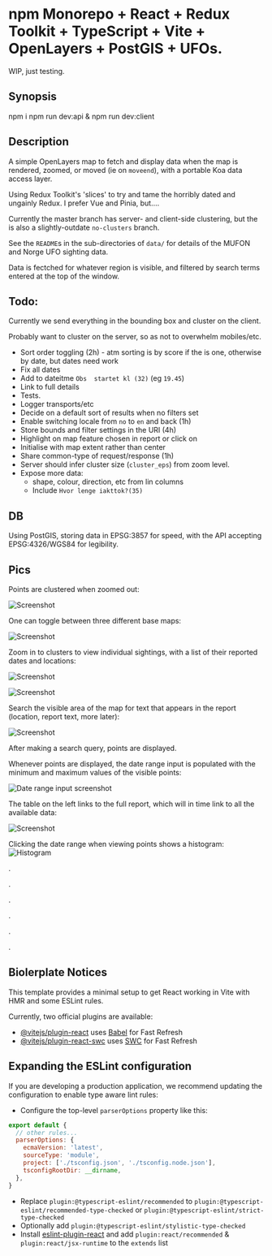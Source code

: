 # npm Monorepo + React + Redux Toolkit + TypeScript + Vite + OpenLayers + PostGIS + UFOs.

WIP, just testing.

## Synopsis

  npm i
  npm run dev:api &
  npm run dev:client

## Description

A simple OpenLayers map to fetch and display data when the map is rendered, zoomed, or moved (ie on `moveend`), with a portable Koa data access layer.

Using Redux Toolkit's 'slices' to try and tame the horribly dated and ungainly Redux. I prefer Vue and Pinia, but....

Currently the master branch has server- and client-side clustering, but  the is also a slightly-outdate `no-clusters` branch.

See the `README`s in the sub-directories of `data/` for details of the MUFON and Norge UFO sighting data.

Data is fectched for whatever region is visible, and filtered by search terms entered at the top of the window.

## Todo:

Currently we send everything in the bounding box and cluster on the client.

Probably want to cluster on the server, so as not to overwhelm mobiles/etc.

* Sort order toggling (2h) - atm sorting is by score if the is one, otherwise by date, but dates need work
* Fix all dates
* Add to dateitme `Obs  startet kl (32)` (eg `19.45`)
* Link to full details
* Tests.
* Logger transports/etc
* Decide on a default sort of results when no filters set
* Enable switching locale from `no` to `en` and back (1h)
* Store bounds and filter settings in the URI (4h)
* Highlight on map feature chosen in report or click on
* Initialise with map extent rather than center
* Share common-type of request/response (1h)
* Server should infer cluster size (`cluster_eps`) from zoom level.
* Expose more data: 
  * shape, colour, direction, etc from lin columns
  * Include `Hvor lenge iakttok?(35)`

## DB

Using PostGIS, storing data in EPSG:3857 for speed, with the API accepting EPSG:4326/WGS84 for legibility.

## Pics

Points are clustered when zoomed out:

![Screenshot](./docs/images/Screenshot%202024-03-17%20181056.png)

One can toggle between three different base maps:

![Screenshot](./docs/images/Screenshot%202024-03-17%20202144.png)

Zoom in to clusters to view individual sightings, with a list of their reported dates and locations:

![Screenshot](./docs/images/Screenshot%202024-03-17%20181156.png)

![Screenshot](./docs/images/Screenshot%202024-03-17%20181241.png)

Search the visible area of the map for text that appears in the report (location, report text, more later):

![Screenshot](./docs/images/Screenshot%202024-03-17%20202028.png)

After making a search query, points are displayed.

Whenever points are displayed, the date range input is populated with the minimum and maximum values of the visible points:

![Date range input screenshot](./docs/images/date-range.png)

The table on the left links to the full report, which will in time link to all the available data:

![Screenshot](./docs/images/Screenshot%202024-03-17%20181317.png)

Clicking the date range when viewing points shows a histogram:
![Histogram](./docs/images/histogram.png)

.

.

.

.

.

.

## Biolerplate Notices

This template provides a minimal setup to get React working in Vite with HMR and some ESLint rules.

Currently, two official plugins are available:

- [@vitejs/plugin-react](https://github.com/vitejs/vite-plugin-react/blob/main/packages/plugin-react/README.md) uses [Babel](https://babeljs.io/) for Fast Refresh
- [@vitejs/plugin-react-swc](https://github.com/vitejs/vite-plugin-react-swc) uses [SWC](https://swc.rs/) for Fast Refresh

## Expanding the ESLint configuration

If you are developing a production application, we recommend updating the configuration to enable type aware lint rules:

- Configure the top-level `parserOptions` property like this:

```js
export default {
  // other rules...
  parserOptions: {
    ecmaVersion: 'latest',
    sourceType: 'module',
    project: ['./tsconfig.json', './tsconfig.node.json'],
    tsconfigRootDir: __dirname,
  },
}
```

- Replace `plugin:@typescript-eslint/recommended` to `plugin:@typescript-eslint/recommended-type-checked` or `plugin:@typescript-eslint/strict-type-checked`
- Optionally add `plugin:@typescript-eslint/stylistic-type-checked`
- Install [eslint-plugin-react](https://github.com/jsx-eslint/eslint-plugin-react) and add `plugin:react/recommended` & `plugin:react/jsx-runtime` to the `extends` list
